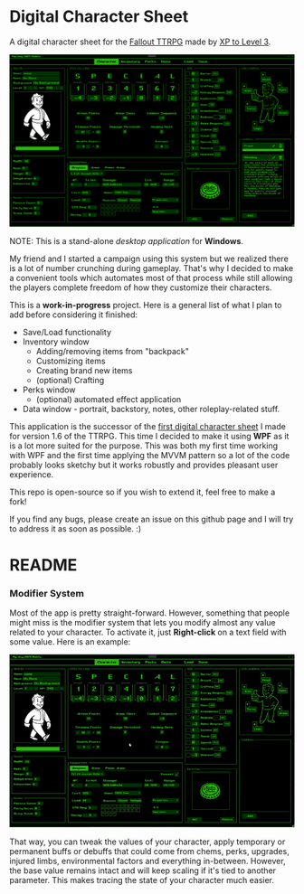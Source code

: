 # Digital Character Sheet

A digital character sheet for the [Fallout TTRPG](https://www.patreon.com/posts/fallout-ttrpg-2-121214521) made by [XP to Level 3](https://www.youtube.com/@XPtoLevel3).

![showcase](/WPF_Fallout_Character_Manager/Resources/ReadmeImages/thumbnail.png)

NOTE: This is a stand-alone *desktop application* for **Windows**.

My friend and I started a campaign using this system but we realized there is a lot of number crunching during gameplay. That's why I decided to make a convenient tools which automates most of that process while still allowing the players complete freedom of how they customize their characters.

This is a **work-in-progress** project. Here is a general list of what I plan to add before considering it finished:
 - Save/Load functionality
 - Inventory window
    - Adding/removing items from "backpack"
    - Customizing items
    - Creating brand new items
    - (optional) Crafting
 - Perks window
    - (optional) automated effect application
 - Data window - portrait, backstory, notes, other roleplay-related stuff.

This application is the successor of the [first digital character sheet](https://github.com/VladimirChavdarov/Fallout_Character_Manager) I made for version 1.6 of the TTRPG. This time I decided to make it using **WPF** as it is a lot more suited for the purpose. This was both my first time working with WPF and the first time applying the MVVM pattern so a lot of the code probably looks sketchy but it works robustly and provides pleasant user experience.

This repo is open-source so if you wish to extend it, feel free to make a fork!

If you find any bugs, please create an issue on this github page and I will try to address it as soon as possible. :)

# README

### Modifier System

Most of the app is pretty straight-forward. However, something that people might miss is the modifier system that lets you modify almost any value related to your character. To activate it, just **Right-click** on a text field with some value. Here is an example:

![modiffiers](/WPF_Fallout_Character_Manager/Resources/ReadmeImages/modifiers.gif)

That way, you can tweak the values of your character, apply temporary or permanent buffs or debuffs that could come from chems, perks, upgrades, injured limbs, environmental factors and everything in-between. However, the base value remains intact and will keep scaling if it's tied to another parameter. This makes tracing the state of your character much easier.